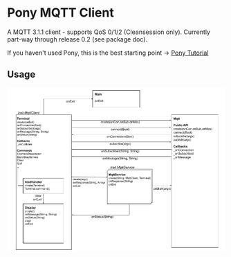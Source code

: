 # Pony MQTT Client #

A MQTT 3.1.1 client - supports QoS 0/1/2 (Cleansession only). Currently part-way through release 0.2 (see package doc).

If you haven't used Pony, this is the best starting point -> [Pony Tutorial](https://tutorial.ponylang.io/index.html)

## Usage ##

![Operation](assets/Interface.png)
